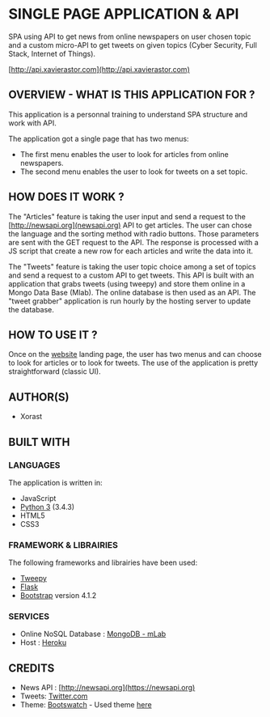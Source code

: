 # SINGLE PAGE APPLICATION & API

SPA using API to get news from online newspapers on user chosen topic and a custom micro-API to get tweets on given topics (Cyber Security, Full Stack, Internet of Things).

[http://api.xavierastor.com](http://api.xavierastor.com)

## OVERVIEW - WHAT IS THIS APPLICATION FOR ?

This application is a personnal training to understand SPA structure and work with API. 

The application got a single page that has two menus:
* The first menu enables the user to look for articles from online newspapers.
* The second menu enables the user to look for tweets on a set topic.

## HOW DOES IT WORK ?

The "Articles" feature is taking the user input and send a request to the [http://newsapi.org](newsapi.org) API to get articles.
The user can chose the language and the sorting method with radio buttons. Those parameters are sent with the GET request to the API.
The response is processed with a JS script that create a new row for each articles and write the data into it.

The "Tweets" feature is taking the user topic choice among a set of topics and send a request to a custom API to get tweets.
This API is built with an application that grabs tweets (using tweepy) and store them online in a Mongo Data Base (Mlab).
The online database is then used as an API. The "tweet grabber" application is run hourly by the hosting server to update the database.

## HOW TO USE IT ?

Once on the [website](http://api.xavierastor.com) landing page, the user has two menus and can choose to look for articles or to look for tweets.
The use of the application is pretty straightforward (classic UI).
    
## AUTHOR(S)

* Xorast

## BUILT WITH
### LANGUAGES
The application is written in:
* JavaScript
* [Python 3](https://www.python.org/) (3.4.3)
* HTML5 
* CSS3

### FRAMEWORK & LIBRAIRIES
The following frameworks and librairies have been used:
* [Tweepy](http://www.tweepy.org/)
* [Flask](http://flask.pocoo.org/)
* [Bootstrap](http://getbootstrap.com/) version 4.1.2

### SERVICES
* Online NoSQL Database : [MongoDB - mLab](https://mlab.com/)
* Host : [Heroku](https://heroku.com)

## CREDITS
* News API : [http://newsapi.org](https://newsapi.org)
* Tweets: [Twitter.com](https://twitter.com)
* Theme: [Bootswatch](https://bootswatch.com/) - Used theme [here](https://bootswatch.com/cyborg/)